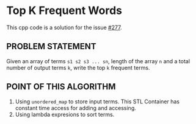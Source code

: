# Top K Frequent Words

This cpp code is a solution for the issue [#277](https://github.com/matthewsamuel95/ACM-ICPC-Algorithms/issues/277).

## PROBLEM STATEMENT

Given an array of terms `s1 s2 s3 ... sn`, length of the array `n` and a total number of output terms `k`, write the top `k` frequent terms.

## POINT OF THIS ALGORITHM

1. Using `unordered_map` to store input terms. This STL Container has constant time access for adding and accessing.
2. Using lambda expresions to sort terms. 
